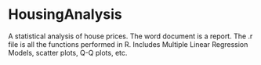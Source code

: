 # HousingAnalysis
A statistical analysis of house prices. The word document is a report. The .r file is all the functions performed in R. Includes Multiple Linear Regression Models, scatter plots, Q-Q plots, etc.

